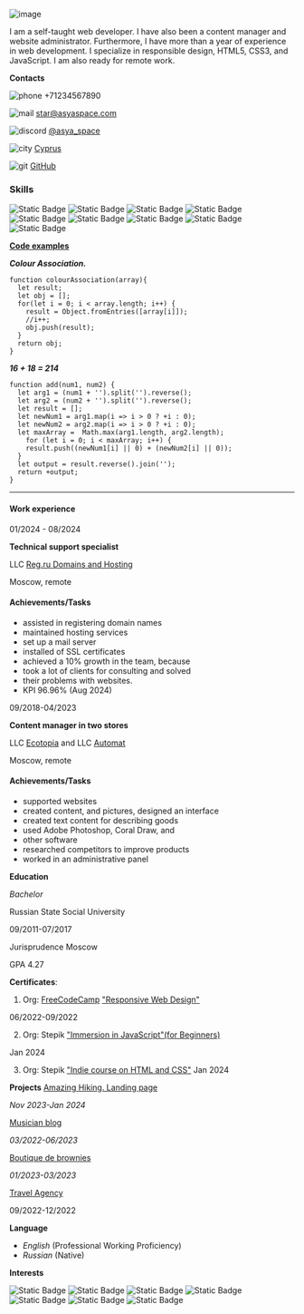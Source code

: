![image](https://github.com/user-attachments/assets/9cc16f3b-6205-4a7f-9480-9aa5141513f4)

<p>I am a self-taught web developer. I have also been a content manager and website administrator. Furthermore, I have more than a year of experience in web development. I specialize in responsible design, HTML5, CSS3, and JavaScript. I am also ready for remote work.</p>

**Contacts**

![phone](https://i.ibb.co/7kfrfVY/phone-call.png "call") +71234567890

![mail](https://i.ibb.co/3pNmX6x/mail.png "gmail") [star@asyaspace.com](https://mail.google.com/mail/u/0/#inbox)

![discord](https://i.ibb.co/KxW3LDR/discord.png "discord") [@asya_space](https://discord.com/)

![city](https://i.ibb.co/thb2xR5/skyline.png "city") [Cyprus](https://g.co/kgs/HbPgoG8)

![git](https://i.ibb.co/Z84rSKX/github.png "git") [GitHub](https://github.com/asya-space)
### Skills
 
![Static Badge](https://img.shields.io/badge/HTML-F08D30?style=flat-square) ![Static Badge](https://img.shields.io/badge/CSS-4BAAF0?style=flat-square) ![Static Badge](https://img.shields.io/badge/FIGMA-D572FD?style=flat-square) ![Static Badge](https://img.shields.io/badge/SASS-F681B8?style=flat-square) ![Static Badge](https://img.shields.io/badge/GIT-0A0103?style=flat-square) ![Static Badge](https://img.shields.io/badge/GULP-E61E1E?style=flat-square) ![Static Badge](https://img.shields.io/badge/WCAG2.0-4200FF?style=flat-square) ![Static Badge](https://img.shields.io/badge/JS-FEFE0D?style=flat-square) ![Static Badge](https://img.shields.io/badge/Tailwind-90B2FB?style=flat-square)

**[Code examples](https://www.codewars.com/users/AsyaCloud/completed_solutions)**

_**Colour Association.**_ 
```
function colourAssociation(array){
  let result;
  let obj = [];
  for(let i = 0; i < array.length; i++) {
    result = Object.fromEntries([array[i]]);
    //i++;
    obj.push(result);
  }
  return obj;
}
```
_**16 + 18 = 214**_
```
function add(num1, num2) {
  let arg1 = (num1 + '').split('').reverse();
  let arg2 = (num2 + '').split('').reverse();
  let result = [];
  let newNum1 = arg1.map(i => i > 0 ? +i : 0);
  let newNum2 = arg2.map(i => i > 0 ? +i : 0);
  let maxArray =  Math.max(arg1.length, arg2.length);
    for (let i = 0; i < maxArray; i++) {
    result.push((newNum1[i] || 0) + (newNum2[i] || 0));
  }
  let output = result.reverse().join('');
  return +output;
}
```
___
#### Work experience

01/2024 - 08/2024

**Technical support specialist**

LLC [Reg.ru Domains and Hosting](https://www.reg.ru/)

Moscow, remote
#### Achievements/Tasks
+ assisted in registering domain names
+ maintained hosting services
+ set up a mail server
+ installed of SSL certificates
+ achieved a 10% growth in the team, because
+ took a lot of clients for consulting and solved
+ their problems with websites.
+ KPI 96.96% (Aug 2024)

09/2018-04/2023

**Content manager in two stores**

LLC [Ecotopia](https://ecotopia.ru/) and LLC [Automat](https://www.abtomat.ru/)

Moscow, remote
#### Achievements/Tasks
+ supported websites
+ created content, and pictures, designed an interface
+ created text content for describing goods
+ used Adobe Photoshop, Coral Draw, and
+ other software
+ researched competitors to improve products
+ worked in an administrative panel

**Education**

_Bachelor_

Russian State Social University

09/2011-07/2017 

Jurisprudence Moscow

GPA 4.27

**Certificates**:

 1. Org: [FreeCodeCamp](https://www.freecodecamp.org/)
["Responsive Web Design"](https://www.freecodecamp.org/certification/AsyaLebedeva/responsive-web-design)

06/2022-09/2022

2. Org: Stepik
["Immersion in JavaScript"(for Beginners)](https://stepik.org/cert/2331310?lang=en)

Jan 2024

3. Org: Stepik
["Indie course on HTML and CSS"](https://stepik.org/cert/2327593?lang=en)
Jan 2024

**Projects**
[Amazing Hiking. Landing page](https://github.com/asyacloud/amazing-hiking)

_Nov 2023-Jan 2024_

[Musician blog](https://github.com/asyacloud/musician-blog)

_03/2022-06/2023_

[Boutique de brownies](https://github.com/asyacloud/Boutique-de-brownies)

_01/2023-03/2023_

[Travel Agency](https://github.com/asyacloud/bon-voyage)

09/2022-12/2022

**Language**
+ _English_ (Professional Working Proficiency)
+ _Russian_ (Native)

**Interests**

![Static Badge](https://img.shields.io/badge/Electronic%20music-F9401B?style=flat-square) ![Static Badge](https://img.shields.io/badge/IT-FC9E3A?style=flat-square) ![Static Badge](https://img.shields.io/badge/Fitness-FAF31A?style=flat-square) ![Static Badge](https://img.shields.io/badge/Reading%20books-12D32F?style=flat-square) ![Static Badge](https://img.shields.io/badge/Languages-39CDEE?style=flat-square) ![Static Badge](https://img.shields.io/badge/Ecology-396DEE?style=flat-square) ![Static Badge](https://img.shields.io/badge/Mental%20healthy-CD39EE?style=flat-square)
